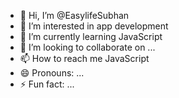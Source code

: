 - 👋 Hi, I’m @EasylifeSubhan
- 👀 I’m interested in app development
- 🌱 I’m currently learning JavaScript
- 💞️ I’m looking to collaborate on ...
- 📫 How to reach me JavaScript
- 😄 Pronouns: ...
- ⚡ Fun fact: ...

<!---
EasylifeSubhan/EasylifeSubhan is a ✨ special ✨ repository because its `README.md` (this file) appears on your GitHub profile.
You can click the Preview link to take a look at your changes.
--->
